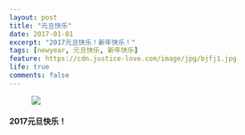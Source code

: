 ```yaml
---
layout: post
title: "元旦快乐"
date: 2017-01-01
excerpt: "2017元旦快乐！新年快乐！"
tags: [newyear, 元旦快乐, 新年快乐]
feature: https://cdn.justice-love.com/image/jpg/bjfj1.jpg
life: true
comments: false
---
```

<figure>
	<a href="{{ site.url }}/assets/img/new.jpg"><img src="{{ site.url }}/assets/img/new.jpg"></a>
</figure>

#### 2017元旦快乐！
